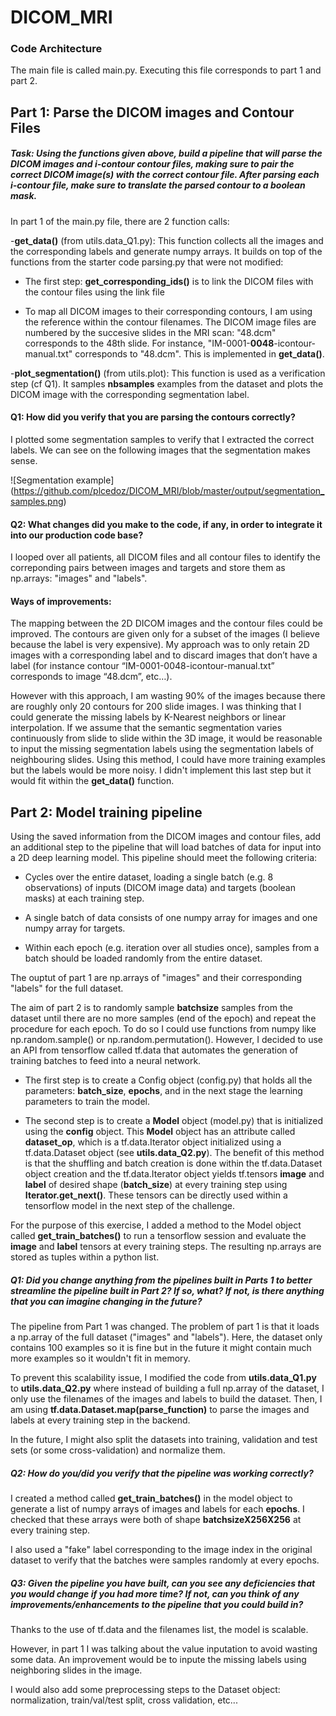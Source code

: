 # DICOM_MRI


### Code Architecture

The main file is called main.py. Executing this file corresponds to part 1 and part 2.


## Part 1: Parse the DICOM images and Contour Files

##### Task: Using the functions given above, build a pipeline that will parse the DICOM images and i-contour contour files, making sure to pair the correct DICOM image(s) with the correct contour file. After parsing each i-contour file, make sure to translate the parsed contour to a boolean mask.

In part 1 of the main.py file, there are 2 function calls:

-**get_data()** (from utils.data_Q1.py): This function collects all the images and the corresponding labels and generate numpy arrays. It builds on top of the functions from the starter code parsing.py that were not modified:

* The first step: **get\_corresponding\_ids()** is to link the DICOM files with the contour files using the link file 

* To map all DICOM images to their corresponding contours, I am using the reference within the contour filenames. The DICOM image files are numbered by the succesive slides in the MRI scan: "48.dcm" corresponds to the 48th slide. For instance, "IM-0001-**0048**-icontour-manual.txt" corresponds to "48.dcm". This is implemented in **get\_data()**.

-**plot_segmentation()** (from utils.plot): This function is used as a verification step (cf Q1). It samples **nbsamples** examples from the dataset and plots the DICOM image with the corresponding segmentation label.

#### Q1: How did you verify that you are parsing the contours correctly?

I plotted some segmentation samples to verify that I extracted the correct labels. We can see on the following images that the segmentation makes sense.

![Segmentation example]
(https://github.com/plcedoz/DICOM_MRI/blob/master/output/segmentation_samples.png)


#### Q2: What changes did you make to the code, if any, in order to integrate it into our production code base?
 
I looped over all patients, all DICOM files and all contour files to identify the correponding pairs between images and targets and store them as np.arrays: "images" and "labels".


#### Ways of improvements:
The mapping between the 2D DICOM images and the contour files could be improved. The contours are given only for a subset of the images (I believe because the label is very expensive). My approach was to only retain 2D images with a corresponding label and to discard images that don’t have a label (for instance contour “IM-0001-0048-icontour-manual.txt” corresponds to image “48.dcm”, etc…).

However with this approach, I am wasting 90% of the images because there are roughly only 20 contours for 200 slide images. I was thinking that I could generate the missing labels by K-Nearest neighbors or linear interpolation. If we assume that the semantic segmentation varies continuously from slide to slide within the 3D image, it would be reasonable to input the missing segmentation labels using the segmentation labels of neighbouring slides. Using this method, I could have more training examples but the labels would be more noisy. I didn't implement this last step but it would fit within the **get\_data()** function.


## Part 2: Model training pipeline
 

Using the saved information from the DICOM images and contour files, add an additional step to the pipeline that will load batches of data for input into a 2D deep learning model. This pipeline should meet the following criteria:
 
* Cycles over the entire dataset, loading a single batch (e.g. 8 observations) of inputs (DICOM image data) and targets
(boolean masks) at each training step.
 
* A single batch of data consists of one numpy array for images and one numpy array for targets.

* Within each epoch (e.g. iteration over all studies once), samples from a batch should be loaded randomly from the
entire dataset.
 
The ouptut of part 1 are np.arrays of "images" and their corresponding "labels" for the full dataset.

The aim of part 2 is to randomly sample **batchsize** samples from the dataset until there are no more samples (end of the epoch) and repeat the procedure for each epoch. To do so I could use functions from numpy like np.random.sample() or np.random.permutation(). However, I decided to use an API from tensorflow called tf.data that automates the generation of training batches to feed into a neural network.

* The first step is to create a Config object (config.py) that holds all the parameters: **batch\_size**, **epochs**, and in the next stage the learning parameters to train the model.

* The second step is to create a **Model** object (model.py) that is initialized using the **config** object. This **Model** object has an attribute called **dataset\_op**, which is a tf.data.Iterator object initialized using a tf.data.Dataset object (see **utils.data\_Q2.py**). The benefit of this method is that the shuffling and batch creation is done within the tf.data.Dataset object creation and the tf.data.Iterator object yields tf.tensors **image** and **label** of desired shape (**batch\_size**) at every training step using **Iterator.get_next()**. These tensors can be directly used within a tensorflow model in the next step of the challenge.

For the purpose of this exercise, I added a method to the Model object called **get\_train\_batches()** to run a tensorflow session and evaluate the **image** and **label** tensors at every training steps. The resulting np.arrays are stored as tuples within a python list.


##### Q1: Did you change anything from the pipelines built in Parts 1 to better streamline the pipeline built in Part 2? If so, what? If not, is there anything that you can imagine changing in the future?

The pipeline from Part 1 was changed. The problem of part 1 is that it loads a np.array of the full dataset ("images" and "labels"). Here, the dataset only contains 100 examples so it is fine but in the future it might contain much more examples so it wouldn't fit in memory.


To prevent this scalability issue, I modified the code from **utils.data\_Q1.py** to **utils.data\_Q2.py** where instead of building a full np.array of the dataset, I only use the filenames of the images and labels to build the dataset. Then, I am using **tf.data.Dataset.map(parse_function)** to parse the images and labels at every training step in the backend.


In the future, I might also split the datasets into training, validation and test sets (or some cross-validation) and normalize them.



##### Q2: How do you/did you verify that the pipeline was working correctly?
 
I created a method called **get\_train\_batches()** in the model object to generate a list of numpy arrays of images and labels for each **epochs**. I checked that these arrays were both of shape **batchsizeX256X256** at every training step.

I also used a "fake" label corresponding to the image index in the original dataset to verify that the batches were samples randomly at every epochs.
 
##### Q3: Given the pipeline you have built, can you see any deficiencies that you would change if you had more time? If not, can you think of any improvements/enhancements to the pipeline that you could build in?

Thanks to the use of tf.data and the filenames list, the model is scalable.

However, in part 1 I was talking about the value inputation to avoid wasting some data. An improvement would be to inpute the missing labels using neighboring slides in the image.

I would also add some preprocessing steps to the Dataset object: normalization, train/val/test split, cross validation, etc...
 